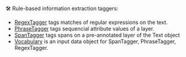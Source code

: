 🛠️ Rule-based information extraction taggers:

* [RegexTagger](regex_tagger.ipynb) tags matches of regular expressions on the text.
* [PhraseTagger](phrase_tagger.ipynb) tags sequencial attribute values of a layer.
* [SpanTagger](span_tagger.ipynb) tags spans on a pre-annotated layer of the Text object
* [Vocabulary](vocabulary.ipynb) is an input data object for SpanTagger, PhraseTagger, RegexTagger.

